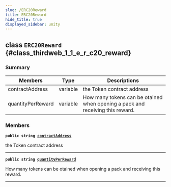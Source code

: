 ```yaml
---
slug: /ERC20Reward
title: ERC20Reward
hide_title: true
displayed_sidebar: unity
---
```


## class `ERC20Reward` {#class_thirdweb_1_1_e_r_c20_reward}

### Summary

| Members | Type | Descriptions |
| ------- | ---- | ------------ |
| contractAddress | variable | the Token contract address |
| quantityPerReward | variable | How many tokens can be otained when opening a pack and receiving this reward. |

### Members

**`public string `[`contractAddress`](#class_thirdweb_1_1_e_r_c20_reward_1abca3100fcdb1b66cebd9a5a75f5b4c45)**

the Token contract address

---

**`public string `[`quantityPerReward`](#class_thirdweb_1_1_e_r_c20_reward_1a42aee7250aa400306c015c23e95af703)**

How many tokens can be otained when opening a pack and receiving this reward.

---

